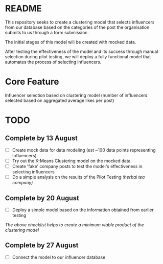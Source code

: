 # README

This repository seeks to create a clustering model that selects influencers from our database based on the categories of the post the organisation submits to us through a form submission.

The initial stages of this model will be created with mocked data.

After testing the effectiveness of the model and its success through manual selection during pilot testing, we will deploy a fully functional model that automates the process of selecting influencers.
</br>

# Core Feature

Influencer selection based on clustering model (number of influencers selected based on aggregated average likes per post)
</br>

# TODO

## Complete by 13 August

- [ ] Create mock data for data modeling (est ~100 data points representing influencers)
- [ ] Try out the K-Means Clustering model on the mocked data
- [ ] Create 'fake' company posts to test the model's effectiveness in selecting influencers
- [ ] Do a simple analysis on the results of the Pilot Testing *(herbal tea company)*

## Complete by 20 August

- [ ] Deploy a simple model based on the information obtained from earlier testing

*The above checklist helps to create a minimum viable product of the clustering model*

## Complete by 27 August

- [ ] Connect the model to our influencer database
